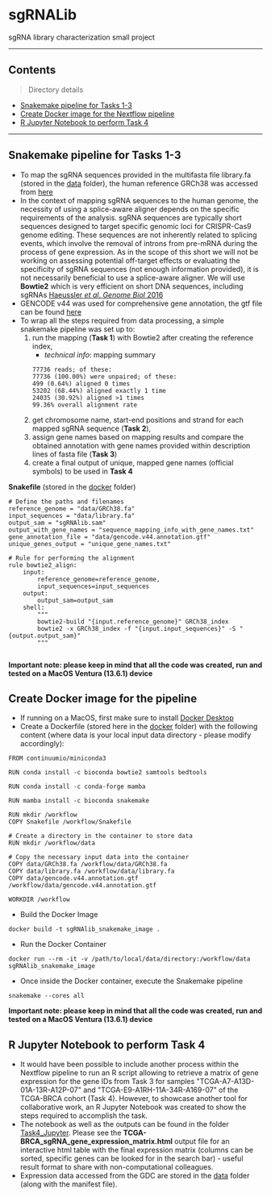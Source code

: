 # sgRNALib
sgRNA library characterization small project

---

## Contents

> Directory details

- [Snakemake pipeline for Tasks 1-3](#Snake)
- [Create Docker image for the Nextflow pipeline](#Docker)
- [R Jupyter Notebook to perform Task 4](#RJupyter)

---

## Snakemake pipeline for Tasks 1-3

- To map the sgRNA sequences provided in the multifasta file library.fa (stored in the [data](data/) folder), the human reference GRCh38 was accessed from [here](https://hgdownload.soe.ucsc.edu/goldenPath/hg38/bigZips/)
- In the context of mapping sgRNA sequences to the human genome, the necessity of using a splice-aware aligner depends on the specific requirements of the analysis. sgRNA sequences are typically short sequences designed to target specific genomic loci for CRISPR-Cas9 genome editing. These sequences are not inherently related to splicing events, which involve the removal of introns from pre-mRNA during the process of gene expression. As in the scope of this short we will not be working on assessing potential off-target effects or evaluating the specificity of sgRNA sequences (not enough information provided), it is not necessarily beneficial to use a splice-aware aligner. We will use **Bowtie2** which is very efficient on short DNA sequences, including sgRNAs [Haeussler  *et al*. *Genome Biol* 2016](https://genomebiology.biomedcentral.com/articles/10.1186/s13059-016-1012-2)
- GENCODE v44 was used for comprehensive gene annotation, the gtf file can be found [here](https://www.gencodegenes.org/human/)
- To wrap all the steps required from data processing, a simple snakemake pipeline was set up to:
	1. run the mapping (**Task 1**) with Bowtie2 after creating the reference index,
		- *technical info*: mapping summary
		```shell
  		77736 reads; of these:
		77736 (100.00%) were unpaired; of these:
 		499 (0.64%) aligned 0 times
 		53202 (68.44%) aligned exactly 1 time
 		24035 (30.92%) aligned >1 times
  		99.36% overall alignment rate
  		```
	3. get chromosome name, start-end positions and strand for each mapped sgRNA sequence (**Task 2**),
	4. assign gene names based on mapping results and compare the obtained annotation with gene names provided within description lines of fasta file (**Task 3**)
	5. create a final output of unique, mapped gene names (official symbols) to be used in **Task 4**
	
**Snakefile** (stored in the [docker](docker/) folder)
```shell
# Define the paths and filenames
reference_genome = "data/GRCh38.fa"
input_sequences = "data/library.fa"
output_sam = "sgRNAlib.sam"
output_with_gene_names = "sequence_mapping_info_with_gene_names.txt"
gene_annotation_file = "data/gencode.v44.annotation.gtf"
unique_genes_output = "unique_gene_names.txt"

# Rule for performing the alignment
rule bowtie2_align:
    input:
        reference_genome=reference_genome,
        input_sequences=input_sequences
    output:
        output_sam=output_sam
    shell:
        """
        bowtie2-build "{input.reference_genome}" GRCh38_index
        bowtie2 -x GRCh38_index -f "{input.input_sequences}" -S "{output.output_sam}"
        """


```

**Important note: please keep in mind that all the code was created, run and tested on a MacOS Ventura (13.6.1) device**

## Create Docker image for the pipeline

- If running on a MacOS, first make sure to install [Docker Desktop](https://docs.docker.com/desktop/install/mac-install/)
- Create a Dockerfile (stored here in the [docker](docker/) folder) with the following content (where data is your local input data directory - please modify accordingly):
```shell
FROM continuumio/miniconda3

RUN conda install -c bioconda bowtie2 samtools bedtools

RUN conda install -c conda-forge mamba

RUN mamba install -c bioconda snakemake

RUN mkdir /workflow
COPY Snakefile /workflow/Snakefile

# Create a directory in the container to store data
RUN mkdir /workflow/data

# Copy the necessary input data into the container
COPY data/GRCh38.fa /workflow/data/GRCh38.fa
COPY data/library.fa /workflow/data/library.fa
COPY data/gencode.v44.annotation.gtf /workflow/data/gencode.v44.annotation.gtf

WORKDIR /workflow

```
- Build the Docker Image
```shell
docker build -t sgRNAlib_snakemake_image .

```
- Run the Docker Container
```shell
docker run --rm -it -v /path/to/local/data/directory:/workflow/data sgRNAlib_snakemake_image

```
- Once inside the Docker container, execute the Snakemake pipeline
```shell
snakemake --cores all
```

**Important note: please keep in mind that all the code was created, run and tested on a MacOS Ventura (13.6.1) device**

## R Jupyter Notebook to perform Task 4

- It would have been possible to include another process within the Nextflow pipeline to run an R script allowing to retrieve a matrix of gene expression for the gene IDs from Task 3 for samples "TCGA-A7-A13D-01A-13R-A12P-07" and "TCGA-E9-A1RH-11A-34R-A169-07" of the TCGA-BRCA cohort (Task 4). However, to showcase another tool for collaborative work, an R Jupyter Notebook was created to show the steps required to accomplish the task.
- The notebook as well as the outputs can be found in the folder [Task4_Jupyter](Task4_Jupyter/). Please see the **TCGA-BRCA_sgRNA_gene_expression_matrix.html** output file for an interactive html table with the final expression matrix (columns can be sorted, specific genes can be looked for in the search bar) - useful result format to share with non-computational colleagues.
- Expression data accessed from the GDC are stored in the [data](data/) folder (along with the manifest file).

